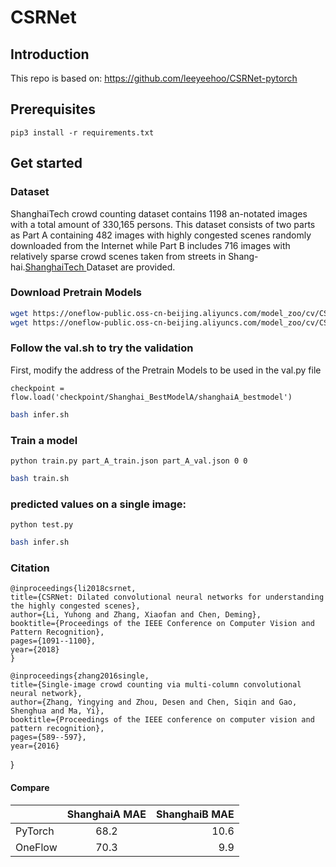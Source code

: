# CSRNet

## Introduction
This repo is based on: https://github.com/leeyeehoo/CSRNet-pytorch


## Prerequisites

```
pip3 install -r requirements.txt
```

## Get started
### Dataset
ShanghaiTech crowd counting dataset contains 1198 an-notated images with a total amount of 330,165 persons.
This dataset consists of two parts as Part A containing 482 images with highly congested scenes randomly downloaded
from the Internet while Part B includes 716 images with relatively sparse crowd scenes taken from streets in Shang-
hai.[ShanghaiTech ](https://oneflow-public.oss-cn-beijing.aliyuncs.com/datasets/models/CSRNet/Shanghai_dataset.rar) Dataset are provided.


### Download Pretrain Models

```bash
wget https://oneflow-public.oss-cn-beijing.aliyuncs.com/model_zoo/cv/CSRNet/Shanghai_BestModelA.rar
wget https://oneflow-public.oss-cn-beijing.aliyuncs.com/model_zoo/cv/CSRNet/Shanghai_BestModelB.rar
```

### Follow the val.sh to try the validation
First, modify the address of the Pretrain Models to be used in the val.py file
```bigquery
checkpoint = flow.load('checkpoint/Shanghai_BestModelA/shanghaiA_bestmodel')
```
```bash
bash infer.sh
```

### Train a model
```
python train.py part_A_train.json part_A_val.json 0 0
```

```bash
bash train.sh
```
### predicted values on a single image:
```
python test.py
```

```bash
bash infer.sh
```

### Citation


    @inproceedings{li2018csrnet,
    title={CSRNet: Dilated convolutional neural networks for understanding the highly congested scenes},
    author={Li, Yuhong and Zhang, Xiaofan and Chen, Deming},
    booktitle={Proceedings of the IEEE Conference on Computer Vision and Pattern Recognition},
    pages={1091--1100},
    year={2018}
    }

    @inproceedings{zhang2016single,
    title={Single-image crowd counting via multi-column convolutional neural network},
    author={Zhang, Yingying and Zhou, Desen and Chen, Siqin and Gao, Shenghua and Ma, Yi},
    booktitle={Proceedings of the IEEE conference on computer vision and pattern recognition},
    pages={589--597},
    year={2016}
}

#### Compare
|         | ShanghaiA MAE |  ShanghaiB MAE   |
| :------ | :-----------: | ---------------:|
| PyTorch |     68.2      |      10.6       |
| OneFlow |     70.3      |       9.9       |

